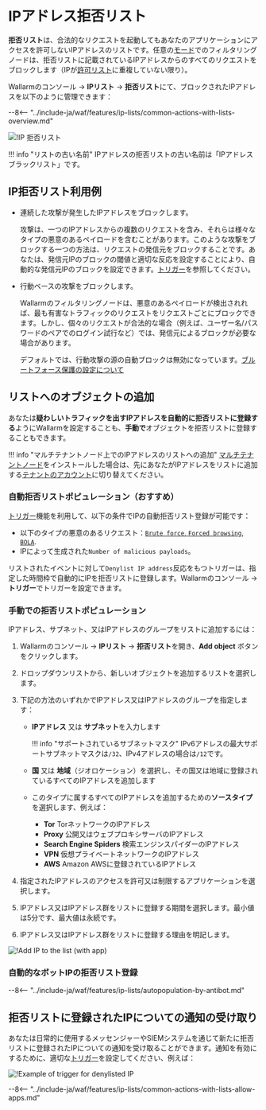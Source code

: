 # IPアドレス拒否リスト

**拒否リスト**は、合法的なリクエストを起動してもあなたのアプリケーションにアクセスを許可しないIPアドレスのリストです。任意の[モード](../../admin-en/configure-wallarm-mode.md)でのフィルタリングノードは、拒否リストに記載されているIPアドレスからのすべてのリクエストをブロックします（IPが[許可リスト](allowlist.md)に重複していない限り）。

Wallarmのコンソール → **IPリスト** → **拒否リスト**にて、ブロックされたIPアドレスを以下のように管理できます：

--8<-- "../include-ja/waf/features/ip-lists/common-actions-with-lists-overview.md"

![!IP 拒否リスト](../../images/user-guides/ip-lists/denylist-apps.png)

!!! info "リストの古い名前"
    IPアドレスの拒否リストの古い名前は「IPアドレスブラックリスト」です。

## IP拒否リスト利用例

* 連続した攻撃が発生したIPアドレスをブロックします。

    攻撃は、一つのIPアドレスからの複数のリクエストを含み、それらは様々なタイプの悪意のあるペイロードを含むことがあります。このような攻撃をブロックする一つの方法は、リクエストの発信元をブロックすることです。あなたは、発信元IPのブロックの閾値と適切な反応を設定することにより、自動的な発信元IPのブロックを設定できます。[トリガー](../triggers/trigger-examples.md#denylist-ip-if-4-or-more-malicious-payloads-are-detected-in-1-hour)を参照してください。
* 行動ベースの攻撃をブロックします。

    Wallarmのフィルタリングノードは、悪意のあるペイロードが検出されれば、最も有害なトラフィックのリクエストをリクエストごとにブロックできます。しかし、個々のリクエストが合法的な場合（例えば、ユーザー名/パスワードのペアでのログイン試行など）では、発信元によるブロックが必要な場合があります。

    デフォルトでは、行動攻撃の源の自動ブロックは無効になっています。[ブルートフォース保護の設定について](../../admin-en/configuration-guides/protecting-against-bruteforce.md#configuration-steps)

## リストへのオブジェクトの追加

あなたは**疑わしいトラフィックを出すIPアドレスを自動的に拒否リストに登録する**ようにWallarmを設定することも、**手動で**オブジェクトを拒否リストに登録することもできます。

!!! info "マルチテナントノード上でのIPアドレスのリストへの追加"
    [マルチテナントノード](../../installation/multi-tenant/overview.md)をインストールした場合は、先にあなたがIPアドレスをリストに追加する[テナントのアカウント](../../installation/multi-tenant/configure-accounts.md#tenant-account-structure)に切り替えてください。

### 自動拒否リストポピュレーション（おすすめ）

[トリガー](../../user-guides/triggers/triggers.md)機能を利用して、以下の条件でIPの自動拒否リスト登録が可能です：

* 以下のタイプの悪意のあるリクエスト：[`Brute force`, `Forced browsing`](../../admin-en/configuration-guides/protecting-against-bruteforce.md), [`BOLA`](../../admin-en/configuration-guides/protecting-against-bola.md).
* IPによって生成された`Number of malicious payloads`。

リストされたイベントに対して`Denylist IP address`反応をもつトリガーは、指定した時間枠で自動的にIPを拒否リストに登録します。Wallarmのコンソール → **トリガー**でトリガーを設定できます。

### 手動での拒否リストポピュレーション

IPアドレス、サブネット、又はIPアドレスのグループをリストに追加するには：

1. Wallarmのコンソール → **IPリスト** → **拒否リスト**を開き、**Add object** ボタンをクリックします。
2. ドロップダウンリストから、新しいオブジェクトを追加するリストを選択します。
3. 下記の方法のいずれかでIPアドレス又はIPアドレスのグループを指定します：

    * **IPアドレス** 又は **サブネット**を入力します

        !!! info "サポートされているサブネットマスク"
            IPv6アドレスの最大サポートサブネットマスクは`/32`、IPv4アドレスの場合は`/12`です。

    * **国** 又は **地域**（ジオロケーション）を選択し、その国又は地域に登録されているすべてのIPアドレスを追加します
    * このタイプに属するすべてのIPアドレスを追加するための**ソースタイプ**を選択します、例えば：
        * **Tor** TorネットワークのIPアドレス
        * **Proxy** 公開又はウェブプロキシサーバのIPアドレス
        * **Search Engine Spiders** 検索エンジンスパイダーのIPアドレス
        * **VPN** 仮想プライベートネットワークのIPアドレス
        * **AWS** Amazon AWSに登録されているIPアドレス
4. 指定されたIPアドレスのアクセスを許可又は制限するアプリケーションを選択します。
5. IPアドレス又はIPアドレス群をリストに登録する期間を選択します。最小値は5分です、最大値は永続です。
6. IPアドレス又はIPアドレス群をリストに登録する理由を明記します。

![!Add IP to the list (with app)](../../images/user-guides/ip-lists/add-ip-to-list-app.png)

### 自動的なボットIPの拒否リスト登録

--8<-- "../include-ja/waf/features/ip-lists/autopopulation-by-antibot.md"

## 拒否リストに登録されたIPについての通知の受け取り

あなたは日常的に使用するメッセンジャーやSIEMシステムを通じて新たに拒否リストに登録されたIPについての通知を受け取ることができます。通知を有効にするために、適切な[トリガー](../triggers/triggers.md)を設定してください、例えば：

![!Example of trigger for denylisted IP](../../images/user-guides/triggers/trigger-example4.png)

--8<-- "../include-ja/waf/features/ip-lists/common-actions-with-lists-allow-apps.md"